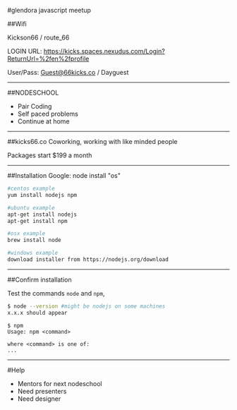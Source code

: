 #glendora javascript meetup

##Wifi

Kickson66 / route_66


LOGIN URL: https://kicks.spaces.nexudus.com/Login?ReturnUrl=%2fen%2fprofile

User/Pass: Guest@66kicks.co / Dayguest

---

##NODESCHOOL

-  Pair Coding
-  Self paced problems
-  Continue at home

---

##kicks66.co
Coworking, working with like minded people

Packages start $199 a month

---

##Installation
Google: node install "os"

```bash
#centos example
yum install nodejs npm

#ubuntu example
apt-get install nodejs
apt-get install npm

#osx example
brew install node

#windows example
download installer from https://nodejs.org/download
```

----

##Confirm installation

Test the commands `node` and `npm`, 

```bash
$ node --version #might be nodejs on some machines
x.x.x should appear 
```



```
$ npm
Usage: npm <command>

where <command> is one of:
...
```

---

#Help
-  Mentors for next nodeschool
-  Need presenters
-  Need designer
